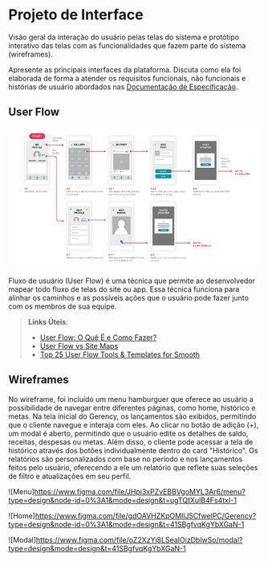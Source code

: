 
# Projeto de Interface

Visão geral da interação do usuário pelas telas do sistema e protótipo interativo das telas com as funcionalidades que fazem parte do sistema (wireframes).

 Apresente as principais interfaces da plataforma. Discuta como ela foi elaborada de forma a atender os requisitos funcionais, não funcionais e histórias de usuário abordados nas <a href="2-Especificação do Projeto.md"> Documentação de Especificação</a>.

## User Flow

![Exemplo de UserFlow](img/userflow.jpg)

Fluxo de usuário (User Flow) é uma técnica que permite ao desenvolvedor mapear todo fluxo de telas do site ou app. Essa técnica funciona para alinhar os caminhos e as possíveis ações que o usuário pode fazer junto com os membros de sua equipe.

> **Links Úteis**:
> - [User Flow: O Quê É e Como Fazer?](https://medium.com/7bits/fluxo-de-usu%C3%A1rio-user-flow-o-que-%C3%A9-como-fazer-79d965872534)
> - [User Flow vs Site Maps](http://designr.com.br/sitemap-e-user-flow-quais-as-diferencas-e-quando-usar-cada-um/)
> - [Top 25 User Flow Tools & Templates for Smooth](https://www.mockplus.com/blog/post/user-flow-tools)


## Wireframes


No wireframe, foi incluído um menu hamburguer que oferece ao usuário a possibilidade de navegar entre diferentes páginas, como home, histórico e metas. Na tela inicial do Gerency, os lançamentos são exibidos, permitindo que o cliente navegue e interaja com eles. Ao clicar no botão de adição (+), um modal é aberto, permitindo que o usuário edite os detalhes de saldo, receitas, despesas ou metas. Além disso, o cliente pode acessar a tela de histórico através dos botões individualmente dentro do card "Histórico". 
Os relatórios são personalizados com base no período e nos lançamentos feitos pelo usuário, oferecendo a ele um relatório que reflete suas seleções de filtro e atualizações em seu perfil.



![Menu]https://www.figma.com/file/JHpi3xPZvEBBVgoMYL3Ar6/menu?type=design&node-id=0%3A1&mode=design&t=ugTQtXuIB4Fs4txI-1

![Home]https://www.figma.com/file/gdOAVHZKpOMIlJ5CfwelPC/Gerency?type=design&node-id=0%3A1&mode=design&t=41SBgfvqKgYbXGaN-1

![Modal]https://www.figma.com/file/oZ2XzYj8LSeaIOizDblwSo/modal?type=design&mode=design&t=41SBgfvqKgYbXGaN-1


